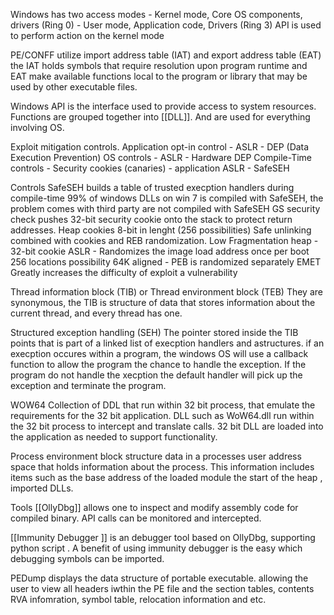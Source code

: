 Windows has two access modes
	-	Kernel mode, Core OS components, drivers (Ring 0)
	-	User mode, Application code, Drivers  (Ring 3)
	API is used to perform action on the kernel mode 
	
PE/CONFF utilize import address table (IAT) and export address table (EAT) the IAT holds symbols that require resolution upon program runtime and EAT make available functions local to the program or library that may be used by other executable files.

Windows API 
	is the interface used to provide access to system resources. Functions are grouped together into [[DLL]]. And are used for everything involving OS. 

Exploit mitigation controls. 
	Application opt-in control 
		-	ASLR 
		-	DEP (Data Execution Prevention)
	OS controls
		-	ASLR
		-	Hardware DEP
	Compile-Time controls
		- Security cookies (canaries)
		-	application ASLR
		-	SafeSEH

Controls
	SafeSEH builds a table of trusted execption handlers during compile-time 
	99% of windows DLLs on win 7 is compiled with SafeSEH, the problem comes with third party are not compiled with SafeSEH
	GS security check 
		pushes 32-bit security cookie onto the stack to protect return addresses. 
	Heap cookies 
		8-bit in lenght (256 possibilities)
	Safe unlinking 
		combined with cookies and REB randomization. 
	Low Fragmentation heap 
	 - 32-bit cookie
	ASLR
		- Randomizes the image load address once per boot 
			256 locations possibility 
			64K aligned 
		-	PEB is randomized separately
	EMET 
		Greatly increases the difficulty of exploit a vulnerability 


	
Thread information block (TIB) or Thread environment block (TEB)
	They are synonymous, the TIB is structure of data that stores information about the current thread, and every thread has one. 
	
Structured exception handling (SEH)
The pointer stored inside the TIB points that is part of a linked list of execption handlers and astructures. if an execption occures within a program, the windows OS will use a callback function to allow the program the chance to handle the exception. If the program do not handle the xecption the default handler will pick up the exception and terminate the program. 

WOW64
	Collection of DDL that run within 32 bit process, that emulate the requirements for the 32 bit application. DLL such as WoW64.dll run within the 32 bit process to intercept and translate calls. 32 bit DLL are loaded into the application as needed to support functionality. 

Process environment block
	structure data in a processes user address space that holds information about the process. This information includes items such as the base address of the loaded module the start of the heap , imported DLLs.

	
Tools
[[OllyDbg]] allows one to inspect and modify assembly code for compiled binary. API calls can be monitored and intercepted. 


[[Immunity Debugger ]] is an debugger tool based on OllyDbg, supporting python script . A benefit of using immunity debugger is the easy which debugging symbols can be imported. 

PEDump displays the data structure of portable executable. allowing the user to view all headers iwthin the PE file and the section tables, contents RVA infomration, symbol table, relocation information and etc. 

